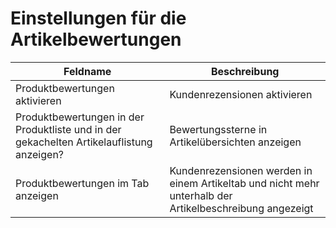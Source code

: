 # Einstellungen für die Artikelbewertungen 

|Feldname|Beschreibung|
|--------|------------|
|Produktbewertungen aktivieren|Kundenrezensionen aktivieren|
|Produktbewertungen in der Produktliste und in der gekachelten Artikelauflistung anzeigen?|Bewertungssterne in Artikelübersichten anzeigen|
|Produktbewertungen im Tab anzeigen|Kundenrezensionen werden in einem Artikeltab und nicht mehr unterhalb der Artikelbeschreibung angezeigt|



